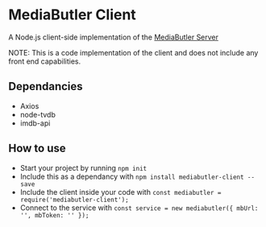 # MediaButler Client

A Node.js client-side implementation of the [MediaButler Server](https://github.com/MediaButler/Server)

NOTE: This is a code implementation of the client and does not include any front end capabilities.

## Dependancies

 - Axios
 - node-tvdb
 - imdb-api

## How to use

 - Start your project by running `npm init`
 - Include this as a dependancy with `npm install mediabutler-client --save`
 - Include the client inside your code with `const mediabutler = require('mediabutler-client');`
 - Connect to the service with `const service = new mediabutler({ mbUrl: '', mbToken: '' });`

